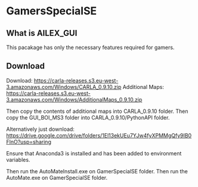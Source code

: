 # GamersSpecialSE

## What is AILEX_GUI
This pacakage has only the necessary features required for gamers.

## Download
Download: https://carla-releases.s3.eu-west-3.amazonaws.com/Windows/CARLA_0.9.10.zip
Additional Maps: https://carla-releases.s3.eu-west-3.amazonaws.com/Windows/AdditionalMaps_0.9.10.zip 

Then copy the contents of additional maps into CARLA_0.9.10 folder.
Then copy the GUI_BOI_MS3 folder into CARLA_0.9.10/PythonAPI folder.

Alternatively just download: https://drive.google.com/drive/folders/1El13ekUEu7YJw4fyXPMMgQfy9IB0FlnO?usp=sharing

Ensure that Anaconda3 is installed and has been added to environment variables.

Then run the AutoMateInstall.exe on GamerSpecialSE folder.
Then run the AutoMate.exe on GamerSpecialSE folder.
